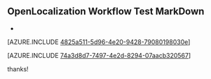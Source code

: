 ## OpenLocalization Workflow Test MarkDown
* 

[AZURE.INCLUDE [4825a511-5d96-4e20-9428-79080198030e](calleeMd1.md)]



[AZURE.INCLUDE [74a3d8d7-7497-4e2d-8294-07aacb320567](calleeMd2.md)]

 
thanks!